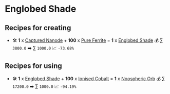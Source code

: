 # Englobed Shade

## Recipes for creating

* 🛠️ **1** x [Captured Nanode](<Captured Nanode.md>) + **100** x [Pure Ferrite](<Pure Ferrite.md>) = **1** x [Englobed Shade](<Englobed Shade.md>) 💰 ∑ `3800.0` ➡️ ∑ `1000.0` 📈 `-73.68%`


## Recipes for using

* 🛠️ **1** x [Englobed Shade](<Englobed Shade.md>) + **100** x [Ionised Cobalt](<Ionised Cobalt.md>) = **1** x [Noospheric Orb](<Noospheric Orb.md>) 💰 ∑ `17200.0` ➡️ ∑ `1000.0` 📈 `-94.19%`
